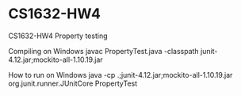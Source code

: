 # CS1632-HW4
CS1632-HW4 Property testing

Compiling on Windows
javac PropertyTest.java -classpath junit-4.12.jar;mockito-all-1.10.19.jar

How to run on Windows
java -cp .;junit-4.12.jar;mockito-all-1.10.19.jar org.junit.runner.JUnitCore PropertyTest